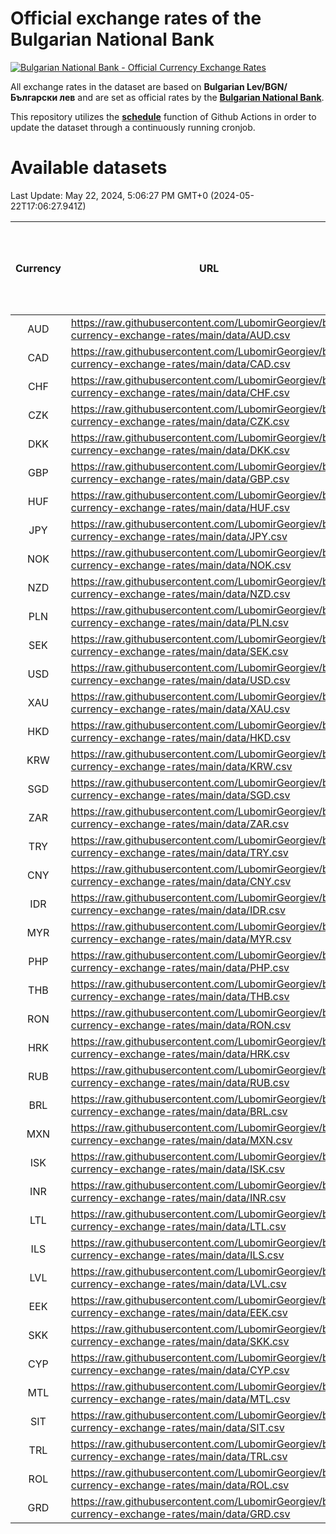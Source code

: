 # Official exchange rates of the Bulgarian National Bank

[![Bulgarian National Bank - Official Currency Exchange Rates](https://github.com/LubomirGeorgiev/bnb-currency-exchange-rates/actions/workflows/update-rates.yml/badge.svg?branch=main)](https://github.com/LubomirGeorgiev/bnb-currency-exchange-rates/actions/workflows/update-rates.yml)

All exchange rates in the dataset are based on **Bulgarian Lev/BGN/Български лев** and are set as official rates by the [**Bulgarian National Bank**](https://www.bnb.bg/Statistics/StExternalSector/StExchangeRates/StERForeignCurrencies/index.htm?toLang=_EN).

This repository utilizes the [**schedule**](https://docs.github.com/en/actions/reference/events-that-trigger-workflows) function of Github Actions in order to update the dataset through a continuously running cronjob.

# Available datasets

<!-- START LINKS (DO NOT EVER FU*ING DELETE THIS COMMENT FOR THE LOVE OF YOUR LIFE!!! IF YOU ARE CURIOS HOW IT WORKS, YOU CAN HAVE A LOOK AT ./src/updateReadme.ts) -->

Last Update: May 22, 2024, 5:06:27 PM GMT+0 (2024-05-22T17:06:27.941Z)

| Currency | URL                                                                                             | Number of records | Number of missing days that were filled in |
| :------: | ----------------------------------------------------------------------------------------------- | :---------------: | :----------------------------------------: |
|   AUD    | https://raw.githubusercontent.com/LubomirGeorgiev/bnb-currency-exchange-rates/main/data/AUD.csv |       8869        |                    2744                    |
|   CAD    | https://raw.githubusercontent.com/LubomirGeorgiev/bnb-currency-exchange-rates/main/data/CAD.csv |       8869        |                    2744                    |
|   CHF    | https://raw.githubusercontent.com/LubomirGeorgiev/bnb-currency-exchange-rates/main/data/CHF.csv |       8869        |                    2744                    |
|   CZK    | https://raw.githubusercontent.com/LubomirGeorgiev/bnb-currency-exchange-rates/main/data/CZK.csv |       8869        |                    2744                    |
|   DKK    | https://raw.githubusercontent.com/LubomirGeorgiev/bnb-currency-exchange-rates/main/data/DKK.csv |       8869        |                    2744                    |
|   GBP    | https://raw.githubusercontent.com/LubomirGeorgiev/bnb-currency-exchange-rates/main/data/GBP.csv |       8869        |                    2744                    |
|   HUF    | https://raw.githubusercontent.com/LubomirGeorgiev/bnb-currency-exchange-rates/main/data/HUF.csv |       8869        |                    2744                    |
|   JPY    | https://raw.githubusercontent.com/LubomirGeorgiev/bnb-currency-exchange-rates/main/data/JPY.csv |       8869        |                    2744                    |
|   NOK    | https://raw.githubusercontent.com/LubomirGeorgiev/bnb-currency-exchange-rates/main/data/NOK.csv |       8869        |                    2744                    |
|   NZD    | https://raw.githubusercontent.com/LubomirGeorgiev/bnb-currency-exchange-rates/main/data/NZD.csv |       8869        |                    2744                    |
|   PLN    | https://raw.githubusercontent.com/LubomirGeorgiev/bnb-currency-exchange-rates/main/data/PLN.csv |       8869        |                    2744                    |
|   SEK    | https://raw.githubusercontent.com/LubomirGeorgiev/bnb-currency-exchange-rates/main/data/SEK.csv |       8869        |                    2744                    |
|   USD    | https://raw.githubusercontent.com/LubomirGeorgiev/bnb-currency-exchange-rates/main/data/USD.csv |       8869        |                    2744                    |
|   XAU    | https://raw.githubusercontent.com/LubomirGeorgiev/bnb-currency-exchange-rates/main/data/XAU.csv |       8869        |                    2746                    |
|   HKD    | https://raw.githubusercontent.com/LubomirGeorgiev/bnb-currency-exchange-rates/main/data/HKD.csv |       8572        |                    2658                    |
|   KRW    | https://raw.githubusercontent.com/LubomirGeorgiev/bnb-currency-exchange-rates/main/data/KRW.csv |       8572        |                    2658                    |
|   SGD    | https://raw.githubusercontent.com/LubomirGeorgiev/bnb-currency-exchange-rates/main/data/SGD.csv |       8572        |                    2658                    |
|   ZAR    | https://raw.githubusercontent.com/LubomirGeorgiev/bnb-currency-exchange-rates/main/data/ZAR.csv |       8572        |                    2658                    |
|   TRY    | https://raw.githubusercontent.com/LubomirGeorgiev/bnb-currency-exchange-rates/main/data/TRY.csv |       7053        |                    2187                    |
|   CNY    | https://raw.githubusercontent.com/LubomirGeorgiev/bnb-currency-exchange-rates/main/data/CNY.csv |       6936        |                    2154                    |
|   IDR    | https://raw.githubusercontent.com/LubomirGeorgiev/bnb-currency-exchange-rates/main/data/IDR.csv |       6936        |                    2154                    |
|   MYR    | https://raw.githubusercontent.com/LubomirGeorgiev/bnb-currency-exchange-rates/main/data/MYR.csv |       6936        |                    2154                    |
|   PHP    | https://raw.githubusercontent.com/LubomirGeorgiev/bnb-currency-exchange-rates/main/data/PHP.csv |       6936        |                    2154                    |
|   THB    | https://raw.githubusercontent.com/LubomirGeorgiev/bnb-currency-exchange-rates/main/data/THB.csv |       6936        |                    2154                    |
|   RON    | https://raw.githubusercontent.com/LubomirGeorgiev/bnb-currency-exchange-rates/main/data/RON.csv |       6877        |                    2136                    |
|   HRK    | https://raw.githubusercontent.com/LubomirGeorgiev/bnb-currency-exchange-rates/main/data/HRK.csv |       6432        |                    1996                    |
|   RUB    | https://raw.githubusercontent.com/LubomirGeorgiev/bnb-currency-exchange-rates/main/data/RUB.csv |       6128        |                    1899                    |
|   BRL    | https://raw.githubusercontent.com/LubomirGeorgiev/bnb-currency-exchange-rates/main/data/BRL.csv |       5963        |                    1854                    |
|   MXN    | https://raw.githubusercontent.com/LubomirGeorgiev/bnb-currency-exchange-rates/main/data/MXN.csv |       5963        |                    1854                    |
|   ISK    | https://raw.githubusercontent.com/LubomirGeorgiev/bnb-currency-exchange-rates/main/data/ISK.csv |       5870        |                    1823                    |
|   INR    | https://raw.githubusercontent.com/LubomirGeorgiev/bnb-currency-exchange-rates/main/data/INR.csv |       5594        |                    1738                    |
|   LTL    | https://raw.githubusercontent.com/LubomirGeorgiev/bnb-currency-exchange-rates/main/data/LTL.csv |       5154        |                    1583                    |
|   ILS    | https://raw.githubusercontent.com/LubomirGeorgiev/bnb-currency-exchange-rates/main/data/ILS.csv |       4870        |                    1519                    |
|   LVL    | https://raw.githubusercontent.com/LubomirGeorgiev/bnb-currency-exchange-rates/main/data/LVL.csv |       4791        |                    1471                    |
|   EEK    | https://raw.githubusercontent.com/LubomirGeorgiev/bnb-currency-exchange-rates/main/data/EEK.csv |       3996        |                    1222                    |
|   SKK    | https://raw.githubusercontent.com/LubomirGeorgiev/bnb-currency-exchange-rates/main/data/SKK.csv |       2973        |                    915                     |
|   CYP    | https://raw.githubusercontent.com/LubomirGeorgiev/bnb-currency-exchange-rates/main/data/CYP.csv |       2902        |                    886                     |
|   MTL    | https://raw.githubusercontent.com/LubomirGeorgiev/bnb-currency-exchange-rates/main/data/MTL.csv |       2605        |                    800                     |
|   SIT    | https://raw.githubusercontent.com/LubomirGeorgiev/bnb-currency-exchange-rates/main/data/SIT.csv |       2539        |                    775                     |
|   TRL    | https://raw.githubusercontent.com/LubomirGeorgiev/bnb-currency-exchange-rates/main/data/TRL.csv |       1814        |                    555                     |
|   ROL    | https://raw.githubusercontent.com/LubomirGeorgiev/bnb-currency-exchange-rates/main/data/ROL.csv |       1695        |                    522                     |
|   GRD    | https://raw.githubusercontent.com/LubomirGeorgiev/bnb-currency-exchange-rates/main/data/GRD.csv |        356        |                    104                     |

<!-- END LINKS (DO NOT EVER FU*ING DELETE THIS COMMENT FOR THE LOVE OF YOUR LIFE!!! IF YOU ARE CURIOS HOW IT WORKS, YOU CAN HAVE A LOOK AT ./src/updateReadme.ts) -->
